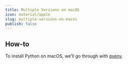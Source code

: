 ```yaml
---
title: Multiple Versions on macOS
icon: material/apple
slug: multiple-versions-on-macos
publish: false
---
```


## How-to

To install Python on macOS, we'll go through with [pyenv](https://github.com/pyenv/pyenv).
